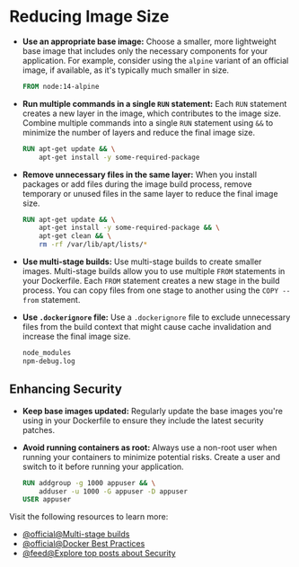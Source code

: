 # Reducing Image Size

- **Use an appropriate base image:** Choose a smaller, more lightweight base image that includes only the necessary components for your application. For example, consider using the `alpine` variant of an official image, if available, as it's typically much smaller in size.

  ```dockerfile
  FROM node:14-alpine
  ```

- **Run multiple commands in a single `RUN` statement:** Each `RUN` statement creates a new layer in the image, which contributes to the image size. Combine multiple commands into a single `RUN` statement using `&&` to minimize the number of layers and reduce the final image size.

  ```dockerfile
  RUN apt-get update && \
      apt-get install -y some-required-package
  ```

- **Remove unnecessary files in the same layer:** When you install packages or add files during the image build process, remove temporary or unused files in the same layer to reduce the final image size.

  ```dockerfile
  RUN apt-get update && \
      apt-get install -y some-required-package && \
      apt-get clean && \
      rm -rf /var/lib/apt/lists/*
  ```

- **Use multi-stage builds:** Use multi-stage builds to create smaller images. Multi-stage builds allow you to use multiple `FROM` statements in your Dockerfile. Each `FROM` statement creates a new stage in the build process. You can copy files from one stage to another using the `COPY --from` statement.

- **Use `.dockerignore` file:** Use a `.dockerignore` file to exclude unnecessary files from the build context that might cause cache invalidation and increase the final image size.

  ```dockerfile
  node_modules
  npm-debug.log
  ```

## Enhancing Security

- **Keep base images updated:** Regularly update the base images you're using in your Dockerfile to ensure they include the latest security patches.

- **Avoid running containers as root:** Always use a non-root user when running your containers to minimize potential risks. Create a user and switch to it before running your application.

  ```dockerfile
  RUN addgroup -g 1000 appuser && \
      adduser -u 1000 -G appuser -D appuser
  USER appuser
  ```

Visit the following resources to learn more:

- [@official@Multi-stage builds](https://docs.docker.com/build/building/multi-stage/)
- [@official@Docker Best Practices](https://docs.docker.com/develop/develop-images/dockerfile_best-practices/)
- [@feed@Explore top posts about Security](https://app.daily.dev/tags/security?ref=roadmapsh)
